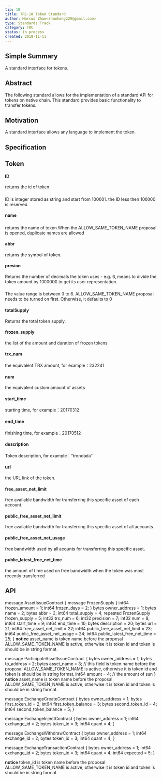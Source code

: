 ```yaml
---
tip: 10
title: TRC-10 Token Standard
author: Marcus Zhao<zhaohong229@gmail.com>
type: Standards Track
category: TRC
status: in process
created: 2018-11-11
---
```

## Simple Summary

A standard interface for tokens.


## Abstract

The following standard allows for the implementation of a standard API for tokens on native chain. This standard provides basic functionality to transfer tokens.

## Motivation
A standard interface allows any language to implement the token.
## Specification

## Token

#### ID
returns the id of token
#####
ID is integer stored as string and start from 100001. 
the ID less then 100000 is reserved.
#### name
#####
returns the name of token
When the ALLOW_SAME_TOKEN_NAME proposal is opened, duplicate names are allowed

#### abbr
returns the symbol of token.

#### presion
Returns the number of decimals the token uses - e.g. 6, means to divide the token amount by 1000000 to get its user representation.
#####
The value range is between 0 to 6.
ALLOW_SAME_TOKEN_NAME proposal needs to be turned on first. Otherwise, it defaults to 0

#### totalSupply
Returns the total token supply.

#### frozen_supply
the list of the amount and duration of frozen tokens 

#### trx_num
the equivalent TRX amount, for example：232241

#### num
the equivalent custom amount of assets

#### start_time
starting time, for example：20170312

#### end_time
finishing time, for example：20170512

#### description
Token description, for example：”trondada”

#### url
the URL link of the token. 

#### free_asset_net_limit
free available bandwidth for transferring this specific asset of each account. 

#### public_free_asset_net_limit
free available bandwidth for transferring this specific asset of all accounts. 

#### public_free_asset_net_usage
free bandwidth used by all acounts for transferring this specific asset. 

#### public_latest_free_net_time
the amount of time used on free bandwidth when the token was most recently transferred

## API
message AssetIssueContract {
  message FrozenSupply {
    int64 frozen_amount = 1;
    int64 frozen_days = 2;
  }
  bytes owner_address = 1;
  bytes name = 2;
  bytes abbr = 3;
  int64 total_supply = 4;
  repeated FrozenSupply frozen_supply = 5;
  int32 trx_num = 6;
  int32 precision = 7;
  int32 num = 8;
  int64 start_time = 9;
  int64 end_time = 10;
  bytes description = 20;
  bytes url = 21;
  int64 free_asset_net_limit = 22;
  int64 public_free_asset_net_limit = 23;
  int64 public_free_asset_net_usage = 24;
  int64 public_latest_free_net_time = 25;
}
**notice**
asset_name is token name before the proposal ALLOW_SAME_TOKEN_NAME is active, otherwise it is token id and token is should be in string format.

message ParticipateAssetIssueContract {
  bytes owner_address = 1;
  bytes to_address = 2;
  bytes asset_name = 3; // this field is token name before the proposal ALLOW_SAME_TOKEN_NAME is active, otherwise it is token id and token is should be in string format.
  int64 amount = 4; // the amount of sun
}
**notice**
asset_name is token name before the proposal ALLOW_SAME_TOKEN_NAME is active, otherwise it is token id and token is should be in string format.

message ExchangeCreateContract {
  bytes owner_address = 1;
  bytes first_token_id = 2;
  int64 first_token_balance = 3;
  bytes second_token_id = 4;
  int64 second_token_balance = 5;
}

message ExchangeInjectContract {
  bytes owner_address = 1;
  int64 exchange_id = 2;
  bytes token_id = 3;
  int64 quant = 4;
}

message ExchangeWithdrawContract {
  bytes owner_address = 1;
  int64 exchange_id = 2;
  bytes token_id = 3;
  int64 quant = 4;
}

message ExchangeTransactionContract {
  bytes owner_address = 1;
  int64 exchange_id = 2;
  bytes token_id = 3;
  int64 quant = 4;
  int64 expected = 5;
}

**notice**
token_id is token name before the proposal ALLOW_SAME_TOKEN_NAME is active, otherwise it is token id and token is should be in string format.
